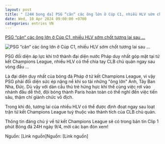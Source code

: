 ```yaml
---
layout: post
title: " [24H bong da] PSG “cân“ các ông lớn ở Cúp C1, nhiều HLV sớm chốt tương lai sau ..."
date: Wed, 10 Apr 2024 09:00:00 +0700
categories: entries VN
---
```

[PSG “cân“ các ông lớn ở Cúp C1, nhiều HLV sớm chốt tương lai sau ...](https://www.24h.com.vn/bong-da/psg-can-cac-ong-lon-o-cup-c1-nhieu-hlv-som-chot-tuong-lai-sau-tu-ket-clip-1-phut-bong-da-24h-c48a1558376.html)

![PSG “cân“ các ông lớn ở Cúp C1, nhiều HLV sớm chốt tương lai sau ...](https://icdn.24h.com.vn/upload/2-2024/images/2024-04-09/tuchel_heat_at_bayern-1712658400-969-width740height495-auto-crop-watermark.jpg)

PSG đối diện áp lực khi trở thành đại diện nước Pháp duy nhất góp mặt tại tứ kết Champions League, nhiều HLV có thể chia tay CLB chủ quản ngay sau vòng đấu ...

Là đại diện duy nhất của bóng đá Pháp ở tứ kết Champions League, vì vậy PSG phải đối diện sức ép nặng nề khi so tài những "ông lớn" Anh, Tây Ban Nha, Đức. Dù vậy với dàn cầu thủ trẻ hừng hực khí thế cùng việc rơi vào nhánh đấu dễ thở, đội bóng thành Paris hoàn toàn có thể nghĩ đến việc tiến sâu, thậm chí giành chức vô địch.

Trong khi đó, tương lai của nhiều HLV có thể được định đoạt ngay sau loạt trận tứ kết Champions League tuỳ thuộc vào thành tích của CLB chủ quản.

Thông tin đáng chú ý về tứ kết Champions League sẽ có trong bản tin Clip 1 phút Bóng đá 24H ngày 9/4, mời các bạn đón xem!

Nguồn: [Link nguồn]Nguồn: [Link nguồn]

